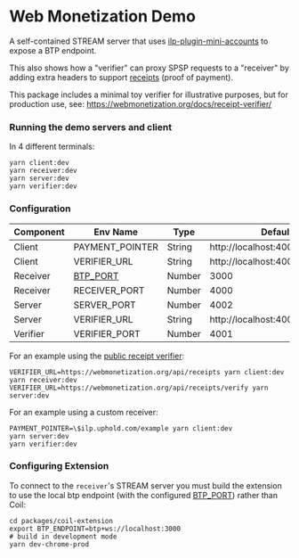 # Web Monetization Demo

A self-contained STREAM server that uses
[ilp-plugin-mini-accounts](https://github.com/interledgerjs/ilp-plugin-mini-accounts) to
expose a BTP endpoint.

This also shows how a "verifier" can proxy SPSP requests to a "receiver" by
adding extra headers to support [receipts](https://github.com/interledger/webmonetization.org/pull/51) (proof of payment).

This package includes a minimal toy verifier for illustrative purposes, but for production use, see:
https://webmonetization.org/docs/receipt-verifier/

### Running the demo servers and client

In 4 different terminals:

```
yarn client:dev
yarn receiver:dev
yarn server:dev
yarn verifier:dev
```

### Configuration

| Component | Env Name                           | Type   | Default                         |
| --------- | ---------------------------------- | ------ | ------------------------------- |
| Client    | PAYMENT_POINTER                    | String | http://localhost:4000/spsp/~niq |
| Client    | VERIFIER_URL                       | String | http://localhost:4001           |
| Receiver  | [BTP_PORT](#configuring-extension) | Number | 3000                            |
| Receiver  | RECEIVER_PORT                      | Number | 4000                            |
| Server    | SERVER_PORT                        | Number | 4002                            |
| Server    | VERIFIER_URL                       | String | http://localhost:4001/verify    |
| Verifier  | VERIFIER_PORT                      | Number | 4001                            |

For an example using the [public receipt verifier](https://webmonetization.org/docs/receipt-verifier/#use-our-publicly-available-receipt-verifier):

```
VERIFIER_URL=https://webmonetization.org/api/receipts yarn client:dev
yarn receiver:dev
VERIFIER_URL=https://webmonetization.org/api/receipts/verify yarn server:dev
```

For an example using a custom receiver:

```
PAYMENT_POINTER=\$ilp.uphold.com/example yarn client:dev
yarn server:dev
yarn verifier:dev
```

### Configuring Extension

To connect to the `receiver`'s STREAM server you must build the extension
to use the local btp endpoint (with the configured [BTP_PORT](#configuration)) rather than Coil:

```shell script
cd packages/coil-extension
export BTP_ENDPOINT=btp+ws://localhost:3000
# build in development mode
yarn dev-chrome-prod
```
